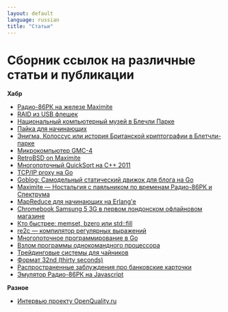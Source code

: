 ```yaml
---
layout: default
language: russian
title: "Статьи"
---
```


Сборник ссылок на различные статьи и публикации
===============================================

**Хабр**

* [Радио-86РК на железе Maximite][]
* [RAID из USB флешек][]
* [Национальный компьютерный музей в Блечли Парке][]
* [Пайка для начинающих][]
* [Энигма, Колоссус или история Британской криптографии в Блетчли-парке][]
* [Микрокомпьютер GMC-4][]
* [RetroBSD on Maximite][]
* [Многопоточный QuickSort на С++ 2011][]
* [TCP/IP proxy на Go][]
* [Goblog: Самодельный статический движок для блога на Go][]
* [Maximite — Ностальгия с паяльником по временам Радио-86РК и Спектрума][]
* [MapReduce для начинающих на Erlang'e][]
* [Chromebook Samsung 5 3G в первом лондонском офлайновом магазине][]
* [Кто быстрее: memset, bzero или std::fill][]
* [re2c — компилятор регулярных выражений][]
* [Многопоточное программирование в Go][]
* [Взлом программы однокомандного процессора][]
* [Трейдинговые системы для чайников][]
* [Формат 32nd (thirty seconds)][]
* [Распространенные заблуждения про банковские карточки][]
* [Эмулятор Радио-86РК на Javascript][]

**Разное**

* [Интервью проекту OpenQuality.ru][]

[Интервью проекту OpenQuality.ru]: http://experience.openquality.ru/alexander-demin-interview/

[Радио-86РК на железе Maximite]: http://habrahabr.ru/post/150080/
[RAID из USB флешек]: http://habrahabr.ru/post/149421/
[Национальный компьютерный музей в Блечли Парке]: http://habrahabr.ru/post/149362/
[Пайка для начинающих]: http://habrahabr.ru/post/148656/
[Энигма, Колоссус или история Британской криптографии в Блетчли-парке]: http://habrahabr.ru/post/147302/
[Микрокомпьютер GMC-4]: http://habrahabr.ru/post/147157/
[RetroBSD on Maximite]: http://habrahabr.ru/post/143679/
[Многопоточный QuickSort на С++ 2011]: http://habrahabr.ru/post/143055/
[TCP/IP proxy на Go]: http://habrahabr.ru/post/142527/
[Goblog: Самодельный статический движок для блога на Go]: http://habrahabr.ru/post/142287/
[Maximite — Ностальгия с паяльником по временам Радио-86РК и Спектрума]: http://habrahabr.ru/post/136625/
[MapReduce для начинающих на Erlang'e]: http://habrahabr.ru/post/133750/
[Chromebook Samsung 5 3G в первом лондонском офлайновом магазине]: http://habrahabr.ru/post/129584/
[Кто быстрее: memset, bzero или std::fill]: http://habrahabr.ru/post/118716/
[re2c — компилятор регулярных выражений]: http://habrahabr.ru/post/117843/
[Многопоточное программирование в Go]: http://habrahabr.ru/post/117842/
[Взлом программы однокомандного процессора]: http://habrahabr.ru/post/113406/
[Трейдинговые системы для чайников]: http://habrahabr.ru/post/86439/
[Формат 32nd (thirty seconds)]: http://habrahabr.ru/post/83967/
[Распространенные заблуждения про банковские карточки]: http://habrahabr.ru/post/82670/
[Эмулятор Радио-86РК на Javascript]: http://habrahabr.ru/post/71144/
